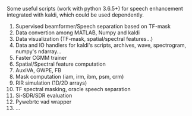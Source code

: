 Some useful scripts (work with python 3.6.5+) for speech enhancement integrated with kaldi, which could be used dependently.

1. Supervised beamformer/Speech separation based on TF-mask
2. Data convertion among MATLAB, Numpy and kaldi
3. Data visualization (TF-mask, spatial/spectral features...)
4. Data and IO handlers for kaldi's scripts, archives, wave, spectrogram, numpy's ndarray...
5. Faster CGMM trainer
6. Spatial/Spectral feature computation
7. AuxIVA, GWPE, FB
8. Mask computation (iam, irm, ibm, psm, crm)
9. RIR simulation (1D/2D arrays)
10. TF spectral masking, oracle speech separation
11. Si-SDR/SDR evaluation
12. Pywebrtc vad wrapper
13. ...